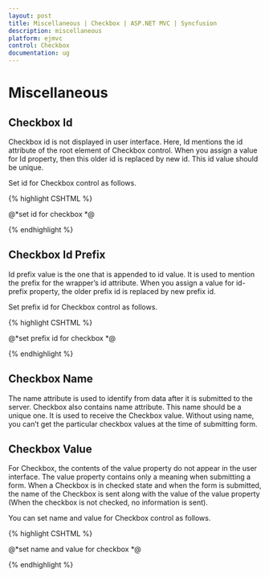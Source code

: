 ```yaml
---
layout: post
title: Miscellaneous | Checkbox | ASP.NET MVC | Syncfusion
description: miscellaneous
platform: ejmvc
control: Checkbox
documentation: ug
---
```


# Miscellaneous

## Checkbox Id

Checkbox id is not displayed in user interface. Here, Id mentions the id attribute of the root element of Checkbox control. When you assign a value for Id property, then this older id is replaced by new id. This id value should be unique. 

Set id for Checkbox control as follows.



{% highlight CSHTML %}

@*set id for checkbox *@

<ej-check-box id="checkbox" text="Checkbox" />

{% endhighlight %}



## Checkbox Id Prefix

Id prefix value is the one that is appended to id value. It is used to mention the prefix for the wrapper’s id attribute. When you assign a value for id-prefix property, the older prefix id is replaced by new prefix id. 

Set prefix id for Checkbox control as follows.



{% highlight CSHTML %}

@*set prefix id for checkbox *@

<ej-check-box id="checkbox"  text="Checkbox" id-prefix="aspnetcore"/>

{% endhighlight %}



## Checkbox Name

The name attribute is used to identify from data after it is submitted to the server. Checkbox also contains name attribute. This name should be a unique one. It is used to receive the Checkbox value. Without using name, you can’t get the particular checkbox values at the time of submitting form.

## Checkbox Value

For Checkbox, the contents of the value property do not appear in the user interface. The value property contains only a meaning when submitting a form. When a Checkbox is in checked state and when the form is submitted, the name of the Checkbox is sent along with the value of the value property (When the checkbox is not checked, no information is sent).

You can set name and value for Checkbox control as follows.



{% highlight CSHTML %}

@*set name and value for checkbox *@

   <ej-check-box id="checkbox" name="conformation" value="Received"/>

{% endhighlight %}











